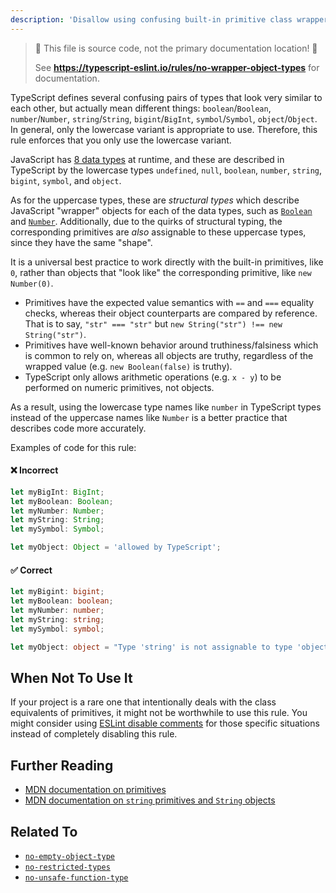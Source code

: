 ```yaml
---
description: 'Disallow using confusing built-in primitive class wrappers.'
---
```


> 🛑 This file is source code, not the primary documentation location! 🛑
>
> See **https://typescript-eslint.io/rules/no-wrapper-object-types** for documentation.

TypeScript defines several confusing pairs of types that look very similar to each other, but actually mean different things: `boolean`/`Boolean`, `number`/`Number`, `string`/`String`, `bigint`/`BigInt`, `symbol`/`Symbol`, `object`/`Object`.
In general, only the lowercase variant is appropriate to use.
Therefore, this rule enforces that you only use the lowercase variant.

JavaScript has [8 data types](https://developer.mozilla.org/en-US/docs/Web/JavaScript/Data_structures) at runtime, and these are described in TypeScript by the lowercase types `undefined`, `null`, `boolean`, `number`, `string`, `bigint`, `symbol`, and `object`.

As for the uppercase types, these are _structural types_ which describe JavaScript "wrapper" objects for each of the data types, such as [`Boolean`](https://developer.mozilla.org/en-US/docs/Web/JavaScript/Reference/Global_Objects/Boolean) and [`Number`](https://developer.mozilla.org/en-US/docs/Web/JavaScript/Reference/Global_Objects/Number).
Additionally, due to the quirks of structural typing, the corresponding primitives are _also_ assignable to these uppercase types, since they have the same "shape".

It is a universal best practice to work directly with the built-in primitives, like `0`, rather than objects that "look like" the corresponding primitive, like `new Number(0)`.

- Primitives have the expected value semantics with `==` and `===` equality checks, whereas their object counterparts are compared by reference.
  That is to say, `"str" === "str"` but `new String("str") !== new String("str")`.
- Primitives have well-known behavior around truthiness/falsiness which is common to rely on, whereas all objects are truthy, regardless of the wrapped value (e.g. `new Boolean(false)` is truthy).
- TypeScript only allows arithmetic operations (e.g. `x - y`) to be performed on numeric primitives, not objects.

As a result, using the lowercase type names like `number` in TypeScript types instead of the uppercase names like `Number` is a better practice that describes code more accurately.

Examples of code for this rule:

<!--tabs-->

#### ❌ Incorrect

```ts
let myBigInt: BigInt;
let myBoolean: Boolean;
let myNumber: Number;
let myString: String;
let mySymbol: Symbol;

let myObject: Object = 'allowed by TypeScript';
```

#### ✅ Correct

```ts
let myBigint: bigint;
let myBoolean: boolean;
let myNumber: number;
let myString: string;
let mySymbol: symbol;

let myObject: object = "Type 'string' is not assignable to type 'object'.";
```

<!--/tabs-->

## When Not To Use It

If your project is a rare one that intentionally deals with the class equivalents of primitives, it might not be worthwhile to use this rule.
You might consider using [ESLint disable comments](https://eslint.org/docs/latest/use/configure/rules#using-configuration-comments-1) for those specific situations instead of completely disabling this rule.

## Further Reading

- [MDN documentation on primitives](https://developer.mozilla.org/en-US/docs/Glossary/Primitive)
- [MDN documentation on `string` primitives and `String` objects](https://developer.mozilla.org/en-US/docs/Web/JavaScript/Reference/Global_Objects/String#string_primitives_and_string_objects)

## Related To

- [`no-empty-object-type`](https://github.com/typescript-eslint/typescript-eslint/tree/main/packages/eslint-plugin/docs/rules/no-empty-object-type.mdx)
- [`no-restricted-types`](https://github.com/typescript-eslint/typescript-eslint/tree/main/packages/eslint-plugin/docs/rules/no-restricted-types.mdx)
- [`no-unsafe-function-type`](https://github.com/typescript-eslint/typescript-eslint/tree/main/packages/eslint-plugin/docs/rules/no-unsafe-function-type.mdx)
